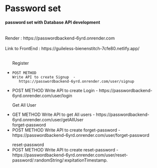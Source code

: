 # Password set 

<h4>password set with Database API development</h4>
<br>
 Render : https://passwordbackend-6yrd.onrender.com
<br>
<br>
Link to FrontEnd : https://guileless-bienenstitch-7cfe80.netlify.app/
<br><br>
<ul>
Register 
<li>
    
    POST METHOD
    Write API to create Signup  -  
       https://passwordbackend-6yrd.onrender.com/user/signup
</li>
<li>
    POST METHOD
    Write API to create Login  - 
     https://passwordbackend-6yrd.onrender.com/user/login
</li>
 

Get All User
<li>
   GET METHOD
    Write API to get All users  - 
     https://passwordbackend-6yrd.onrender.com/user/getAllUser
</li>
forget-password
<li>
    POST METHOD
    Write API to create forget-password  - 
    https://passwordbackend-6yrd.onrender.com/user/forget-password
</li>

</ul>
<ul>reset-password
<li>
    POST METHOD
    Write API to create reset-password  - 
    https://passwordbackend-6yrd.onrender.com/user/reset-password/:randomString/:expitationTimestamp.
</li>

</ul>




